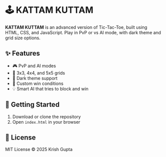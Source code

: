 # 🕹️ KATTAM KUTTAM

**KATTAM KUTTAM** is an advanced version of Tic-Tac-Toe, built using HTML, CSS, and JavaScript. Play in PvP or vs AI mode, with dark theme and grid size options.

## ✨ Features

- 🎮 PvP and AI modes
- 🔳 3x3, 4x4, and 5x5 grids
- 🌙 Dark theme support
- 🎯 Custom win conditions
- 💡 Smart AI that tries to block and win

## 🚀 Getting Started

1. Download or clone the repository
2. Open `index.html` in your browser

## 📄 License

MIT License © 2025 Krish Gupta

